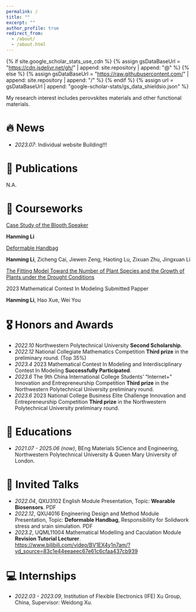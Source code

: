 ```yaml
---
permalink: /
title: ""
excerpt: ""
author_profile: true
redirect_from: 
  - /about/
  - /about.html
---
```


{% if site.google_scholar_stats_use_cdn %}
{% assign gsDataBaseUrl = "https://cdn.jsdelivr.net/gh/" | append: site.repository | append: "@" %}
{% else %}
{% assign gsDataBaseUrl = "https://raw.githubusercontent.com/" | append: site.repository | append: "/" %}
{% endif %}
{% assign url = gsDataBaseUrl | append: "google-scholar-stats/gs_data_shieldsio.json" %}

<span class='anchor' id='about-me'></span>



My research interest includes perovskites materials and other functional materials. 


# 🔥 News
- *2023.07*: Individual website Building!!! 

# 📝 Publications 



N.A.

# 📝 Courseworks 


[Case Study of the Blooth Speaker]()

**Hanming Li**

[Deformable Handbag]()

**Hanming Li**, Zicheng Cai, Jiewen Zeng, Haoting Lu, Zixuan Zhu, Jingxuan Li

[The Fitting Model Toward the Number of Plant Species and the Growth of Plants under the Drought Conditions]()

 2023 Mathematical Contest In Modeling Submitted Papper
 
**Hanming Li**, Hao Xue, Wei You



# 🎖 Honors and Awards
- *2022.10* Northwestern Polytechnical University **Second Scholarship**. 
- *2022.12* National Collegiate Mathematics Competition **Third prize** in the preliminary round. (Top 35%)
- *2023.4*  2023 Mathematical Contest In Modeling and Interdisciplinary Contest In Modeling **Successfully Participated**.
- *2023.6*  The 9th China International College Students’ “Internet+” Innovation and Entrepreneurship Competition **Third prize** in the Northwestern Polytechnical University preliminary round.
- *2023.6*  2023 National College Business Elite Challenge Innovation and Entrepreneurship Competition **Third prize** in the Northwestern Polytechnical University preliminary round.
  

# 📖 Educations
- *2021.07 - 2025.06 (now)*, BEng Materials SCience and Engineering, Northwestern Polytechnical University & Queen Mary University of London. 

# 💬 Invited Talks
- *2022.04*, QXU3102 English Module Presentation, Topic: **Wearable Biosensors**. PDF 
- *2022.12*, QXU4016 Engineering Design and Method Module Presentation, Topic: **Deformable Handbag**, Responsibility for Solidwork stress and srain simulation. PDF
- *2023.2*,  UQML11004 Mathematical Modelling and Caculation Module **Revision Tutorial Lecturer**. https://www.bilibili.com/video/BV1EX4y1n7am/?vd_source=83c1e44eeaeec67e61c6cfaa437cb939

# 💻 Internships
- *2022.03 - 2023.09*, Institution of Flexible Electronics (IFE) Xu Group, China, Supervisor: Weidong Xu.
